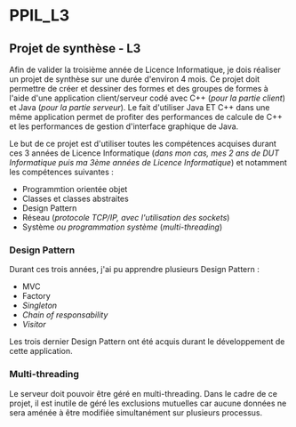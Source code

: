# PPIL_L3
## Projet de synthèse - L3

Afin de valider la troisième année de Licence Informatique, je dois réaliser un projet de synthèse sur une durée d'environ 4 mois.
Ce projet doit permettre de créer et dessiner des formes et des groupes de formes à l'aide d'une application client/serveur codé avec C++ (_pour la partie client_) et Java (_pour la partie serveur_).
Le fait d'utiliser Java ET C++ dans une même application permet de profiter des performances de calcule de C++ et les performances de gestion d'interface graphique de Java.

Le but de ce projet est d'utiliser toutes les compétences acquises durant ces 3 années de Licence Informatique (_dans mon cas, mes 2 ans de DUT Informatique puis ma 3ème années de Licence Informatique_) et notamment les compétences suivantes :
  - Programmtion orientée objet
  - Classes et classes abstraites
  - Design Pattern
  - Réseau (_protocole TCP/IP, avec l'utilisation des sockets_)
  - Système _ou programmation système_ (_multi-threading_) 

### Design Pattern

Durant ces trois années, j'ai pu apprendre plusieurs Design Pattern :
  - MVC
  - Factory
  - *Singleton*
  - *Chain of responsability*
  - *Visitor*
  
Les trois dernier Design Pattern ont été acquis durant le développement de cette application.
  
### Multi-threading
  
Le serveur doit pouvoir être géré en multi-threading. Dans le cadre de ce projet, il est inutile de géré les exclusions mutuelles car aucune données ne sera aménée à être modifiée simultanément sur plusieurs processus.
